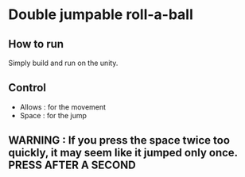 # Double jumpable roll-a-ball

## How to run

Simply build and run on the unity.

## Control
- Allows : for the movement
- Space : for the jump

## WARNING : If you press the space twice too quickly, it may seem like it jumped only once. PRESS AFTER A SECOND
